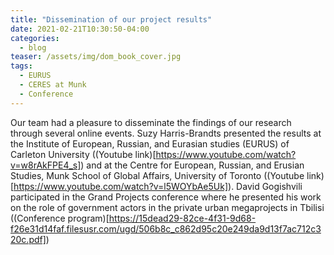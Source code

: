 ```yaml
---
title: "Dissemination of our project results"
date: 2021-02-21T10:30:50-04:00
categories:
  - blog
teaser: /assets/img/dom_book_cover.jpg
tags:
  - EURUS
  - CERES at Munk
  - Conference
---
```


Our team had a pleasure to disseminate the findings of our research through several online events. Suzy Harris-Brandts presented the results at the Institute of European, Russian, and Eurasian studies (EURUS) of Carleton University ((Youtube link)[https://www.youtube.com/watch?v=w8rAkFPE4_s]) and at the Centre for European,  Russian, and Erusian Studies, Munk School of Global Affairs, University of Toronto ((Youtube link)[https://www.youtube.com/watch?v=l5WOYbAe5Uk]). David Gogishvili participated in the Grand Projects conference where he presented his work on the role of government actors in the private urban megaprojects in Tbilisi ((Conference program)[https://15dead29-82ce-4f31-9d68-f26e31d14faf.filesusr.com/ugd/506b8c_c862d95c20e249da9d13f7ac712c320c.pdf])